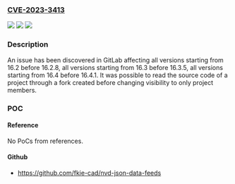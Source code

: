 ### [CVE-2023-3413](https://cve.mitre.org/cgi-bin/cvename.cgi?name=CVE-2023-3413)
![](https://img.shields.io/static/v1?label=Product&message=GitLab&color=blue)
![](https://img.shields.io/static/v1?label=Version&message=16.2%3C%2016.2.8%20&color=brighgreen)
![](https://img.shields.io/static/v1?label=Vulnerability&message=CWE-201%3A%20Insertion%20of%20Sensitive%20Information%20Into%20Sent%20Data&color=brighgreen)

### Description

An issue has been discovered in GitLab affecting all versions starting from 16.2 before 16.2.8, all versions starting from 16.3 before 16.3.5, all versions starting from 16.4 before 16.4.1. It was possible to read the source code of a project through a fork created before changing visibility to only project members.

### POC

#### Reference
No PoCs from references.

#### Github
- https://github.com/fkie-cad/nvd-json-data-feeds


